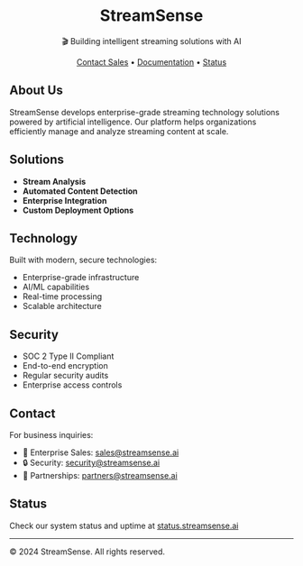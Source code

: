 
<div align="center">

# StreamSense
🎬 Building intelligent streaming solutions with AI

[Contact Sales](mailto:sales@streamsense.ai) • [Documentation](https://docs.streamsense.ai) • [Status](https://status.streamsense.ai)

</div>

## About Us

StreamSense develops enterprise-grade streaming technology solutions powered by artificial intelligence. Our platform helps organizations efficiently manage and analyze streaming content at scale.

## Solutions

- **Stream Analysis**
- **Automated Content Detection**
- **Enterprise Integration**
- **Custom Deployment Options**

## Technology

Built with modern, secure technologies:
- Enterprise-grade infrastructure
- AI/ML capabilities
- Real-time processing
- Scalable architecture

## Security

- SOC 2 Type II Compliant
- End-to-end encryption
- Regular security audits
- Enterprise access controls

## Contact

For business inquiries:
- 📧 Enterprise Sales: sales@streamsense.ai
- 🔒 Security: security@streamsense.ai
- 💼 Partnerships: partners@streamsense.ai

## Status

Check our system status and uptime at [status.streamsense.ai](https://status.streamsense.ai)

---
© 2024 StreamSense. All rights reserved.
